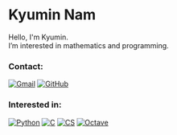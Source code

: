 <div align="left">

# Kyumin Nam 
Hello, I'm Kyumin. <br>
I’m interested in mathematics and programming. <br>

### Contact: <br>
[![Gmail](https://img.shields.io/badge/Gmail-d14836?style=flat&logo=gmail&logoColor=white)](mailto:godbros.miniprime@gmail.com)
[![GitHub](https://img.shields.io/badge/GitHub-181717?style=flat&logo=github&logoColor=white)](https://github.com/miniprime1) <br>

### Interested in: <be>
[![Python](https://img.shields.io/badge/Python-3776AB?style=flat-square&logo=python&logoColor=white)](https://www.python.org/)
[![C](https://img.shields.io/badge/C-A8B9CC?style=flat-square&logo=C&logoColor=white)](https://devdocs.io/c/)
[![CS](https://img.shields.io/badge/CSharp-239120?style=flat-square&logo=CSharp&logoColor=white)](https://dotnet.microsoft.com/)
[![Octave](https://img.shields.io/badge/Octave-0790C0?style=flat-square&logo=Octave&logoColor=white)](https://www.gnu.org/software/octave/index)<br>

</div>
